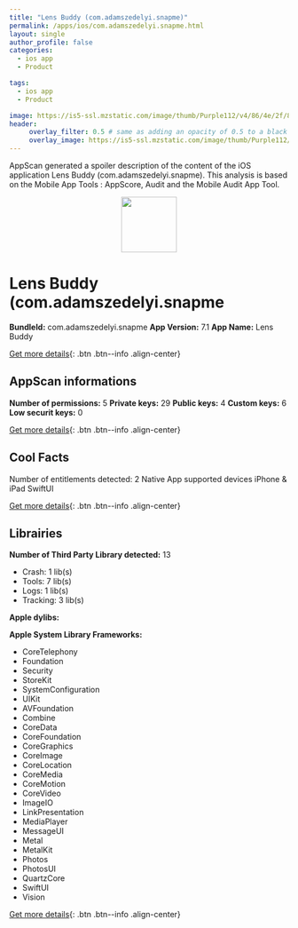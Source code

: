 ```yaml
---
title: "Lens Buddy (com.adamszedelyi.snapme)"
permalink: /apps/ios/com.adamszedelyi.snapme.html
layout: single
author_profile: false
categories: 
  - ios app 
  - Product 

tags: 
  - ios app 
  - Product 

image: https://is5-ssl.mzstatic.com/image/thumb/Purple112/v4/86/4e/2f/864e2fb0-6b3d-b049-b8a0-48b50bdd373e/AppIcon-1x_U007emarketing-0-7-85-220.jpeg/512x512bb.jpg
header: 
     overlay_filter: 0.5 # same as adding an opacity of 0.5 to a black background
     overlay_image: https://is5-ssl.mzstatic.com/image/thumb/Purple112/v4/86/4e/2f/864e2fb0-6b3d-b049-b8a0-48b50bdd373e/AppIcon-1x_U007emarketing-0-7-85-220.jpeg/512x512bb.jpg
---
```

AppScan generated a spoiler description of the content of the iOS application Lens Buddy (com.adamszedelyi.snapme). This analysis is based on the Mobile App Tools : AppScore, Audit and the Mobile Audit App Tool.

  
  
<div style="text-align: center;"><img src="https://is5-ssl.mzstatic.com/image/thumb/Purple112/v4/86/4e/2f/864e2fb0-6b3d-b049-b8a0-48b50bdd373e/AppIcon-1x_U007emarketing-0-7-85-220.jpeg/512x512bb.jpg" width="100" height="100"></div>  
  
# Lens Buddy (com.adamszedelyi.snapme

**BundleId:** com.adamszedelyi.snapme
**App Version:** 7.1
**App Name:** Lens Buddy


[Get more details](/pricing.html){: .btn .btn--info .align-center}  
  
## AppScan informations 

**Number of permissions:** 5
**Private keys:** 29
**Public keys:** 4
**Custom keys:** 6
**Low securit keys:** 0
  
[Get more details](/pricing.html){: .btn .btn--info .align-center}

## Cool Facts

Number of entitlements detected: 2
Native App
supported devices iPhone & iPad
SwiftUI
  
[Get more details](/pricing.html){: .btn .btn--info .align-center}

## Librairies 
**Number of Third Party Library detected:** 13
- Crash: 1 lib(s)
- Tools: 7 lib(s)
- Logs: 1 lib(s)
- Tracking: 3 lib(s)

**Apple dylibs:**


**Apple System Library Frameworks:**
- CoreTelephony
- Foundation
- Security
- StoreKit
- SystemConfiguration
- UIKit
- AVFoundation
- Combine
- CoreData
- CoreFoundation
- CoreGraphics
- CoreImage
- CoreLocation
- CoreMedia
- CoreMotion
- CoreVideo
- ImageIO
- LinkPresentation
- MediaPlayer
- MessageUI
- Metal
- MetalKit
- Photos
- PhotosUI
- QuartzCore
- SwiftUI
- Vision


  
[Get more details](/pricing.html){: .btn .btn--info .align-center}

